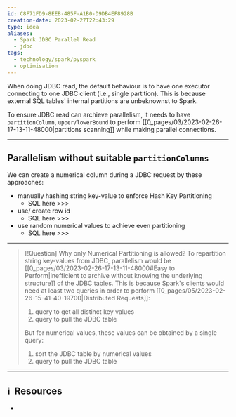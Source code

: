 ```yaml
---
id: C8F71FD9-8EEB-485F-A1B0-D9DB4EF8928B
creation-date: 2023-02-27T22:43:29
type: idea
aliases:
  - Spark JDBC Parallel Read
  - jdbc
tags:
  - technology/spark/pyspark
  - optimisation
---
```


When doing JDBC read, the default behaviour is to have one executor connecting to one JDBC client (i.e., single partition). This is because external SQL tables' internal partitions are unbeknownst to Spark. 

To ensure JDBC read can archieve parallelism, it needs to have `partitionColumn`, `upper/lowerBound` to perform [[0_pages/03/2023-02-26-17-13-11-48000|partitions scanning]] while making parallel connections. 



---
## Parallelism without suitable `partitionColumns`

We can create a numerical column during a JDBC request by these approaches: 
- manually hashing string key-value to enforce Hash Key Partitioning
	- SQL here >>>
- use/ create row id 
	- SQL here >>>
- use random numerical values to achieve even partitioning
	- SQL here >>>

---

> [!Question] Why only Numerical Partitioning is allowed?
> To repartition string key-values from JDBC, parallelism would be [[0_pages/03/2023-02-26-17-13-11-48000#Easy to Perform|inefficient to archive without knowing the underlying structure]] of the JDBC tables. This is because Spark's clients would need at least two queries in order to perform [[0_pages/05/2023-02-26-15-41-40-19700|Distributed Requests]]: 
> 1. query to get all distinct key values
> 2. query to pull the JDBC table
> 
> But for numerical values, these values can be obtained by a single query: 
> 1. sort the JDBC table by numerical values
> 2. query to pull the JDBC table




---
## ℹ️  Resources
- 